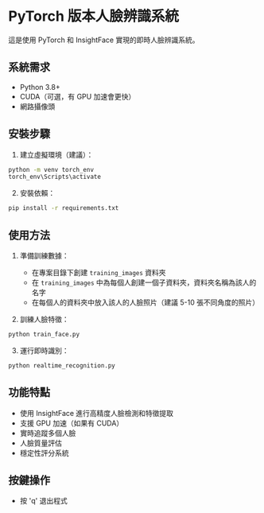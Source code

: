 # PyTorch 版本人臉辨識系統

這是使用 PyTorch 和 InsightFace 實現的即時人臉辨識系統。

## 系統需求

- Python 3.8+
- CUDA（可選，有 GPU 加速會更快）
- 網路攝像頭

## 安裝步驟

1. 建立虛擬環境（建議）：
```bash
python -m venv torch_env
torch_env\Scripts\activate
```

2. 安裝依賴：
```bash
pip install -r requirements.txt
```

## 使用方法

1. 準備訓練數據：
   - 在專案目錄下創建 `training_images` 資料夾
   - 在 `training_images` 中為每個人創建一個子資料夾，資料夾名稱為該人的名字
   - 在每個人的資料夾中放入該人的人臉照片（建議 5-10 張不同角度的照片）

2. 訓練人臉特徵：
```bash
python train_face.py
```

3. 運行即時識別：
```bash
python realtime_recognition.py
```

## 功能特點

- 使用 InsightFace 進行高精度人臉檢測和特徵提取
- 支援 GPU 加速（如果有 CUDA）
- 實時追蹤多個人臉
- 人臉質量評估
- 穩定性評分系統

## 按鍵操作

- 按 'q' 退出程式

